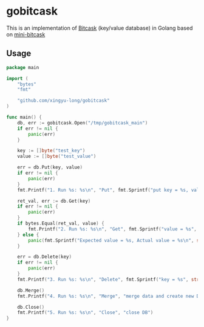 # gobitcask

This is an implementation of [Bitcask](https://riak.com/assets/bitcask-intro.pdf) (key/value database) in Golang based on [mini-bitcask](https://github.com/rosedblabs/mini-bitcask/tree/main)

## Usage
```go
package main

import (
	"bytes"
	"fmt"

	"github.com/xingyu-long/gobitcask"
)

func main() {
	db, err := gobitcask.Open("/tmp/gobitcask_main")
	if err != nil {
		panic(err)
	}

	key := []byte("test_key")
	value := []byte("test_value")

	err = db.Put(key, value)
	if err != nil {
		panic(err)
	}
	fmt.Printf("1. Run %s: %s\n", "Put", fmt.Sprintf("put key = %s, value = %s into kv", string(key), string(value)))

	ret_val, err := db.Get(key)
	if err != nil {
		panic(err)
	}
	if bytes.Equal(ret_val, value) {
		fmt.Printf("2. Run %s: %s\n", "Get", fmt.Sprintf("value = %s", string(ret_val)))
	} else {
		panic(fmt.Sprintf("Expected value = %s, Actual value = %s\n", string(value), string(ret_val)))
	}

	err = db.Delete(key)
	if err != nil {
		panic(err)
	}
	fmt.Printf("3. Run %s: %s\n", "Delete", fmt.Sprintf("key = %s", string(key)))

	db.Merge()
	fmt.Printf("4. Run %s: %s\n", "Merge", "merge data and create new DBFile")

	db.Close()
	fmt.Printf("5. Run %s: %s\n", "Close", "close DB")
}
```